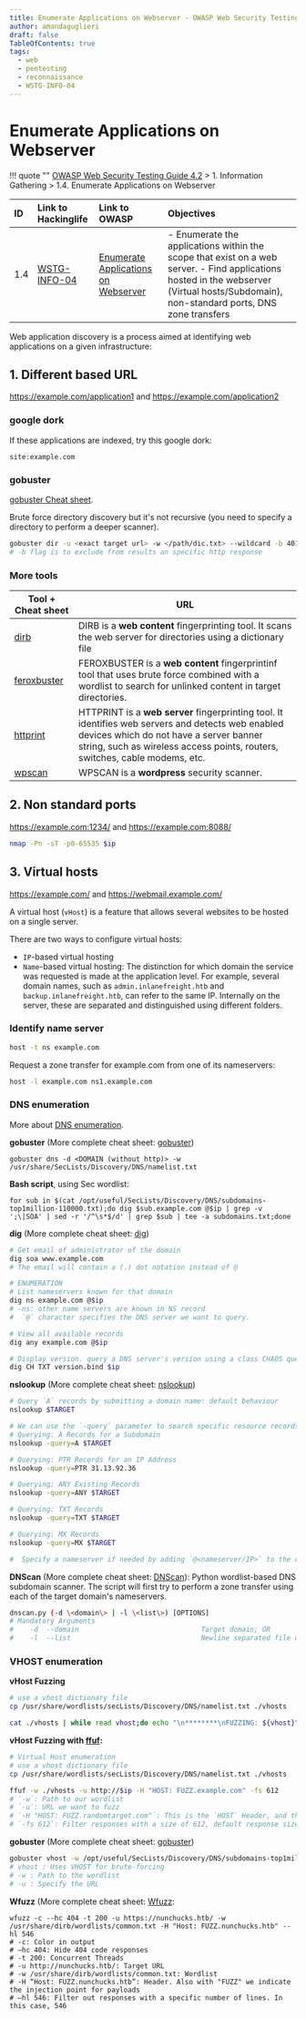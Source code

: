 ```yaml
---
title: Enumerate Applications on Webserver - OWASP Web Security Testing Guide
author: amandaguglieri
draft: false
TableOfContents: true
tags:
  - web
  - pentesting
  - reconnaissance
  - WSTG-INFO-04
---
```


# Enumerate Applications on Webserver

!!! quote ""
	[OWASP Web Security Testing Guide 4.2](index.md) > 1. Information Gathering > 1.4. Enumerate Applications on Webserver

|ID|Link to Hackinglife|Link to OWASP|Objectives|
|:---|:---|:---|:---|
|1.4|[WSTG-INFO-04](WSTG-INFO-04.md)|[Enumerate Applications on Webserver](https://owasp.org/www-project-web-security-testing-guide/latest/4-Web_Application_Security_Testing/01-Information_Gathering/04-Enumerate_Applications_on_Webserver)|- Enumerate the applications within the scope that exist on a web server.  - Find applications hosted in the webserver (Virtual hosts/Subdomain), non-standard ports, DNS zone transfers|

Web application discovery is a process aimed at identifying web applications on a given infrastructure:

## 1. Different based URL

https://example.com/application1  and https://example.com/application2

### google dork

If these applications are indexed, try this google dork:

```
site:example.com
```

### gobuster 

[gobuster Cheat sheet](../gobuster.md).

Brute force directory discovery but it's not recursive (you need to specify a directory to perform a deeper scanner). 

```bash
gobuster dir -u <exact target url> -w </path/dic.txt> --wildcard -b 401
# -b flag is to exclude from results an specific http response
```


### More tools

|  Tool + Cheat sheet | URL | 
| ------------------ | --- |
| [dirb](../dirb.md) | DIRB is a **web content** fingerprinting tool. It scans the web server for directories using a dictionary file | 
| [feroxbuster](../feroxbuster.md) | FEROXBUSTER is a **web content** fingerprintinf tool that uses brute force combined with a wordlist to search for unlinked content in target directories. |
| [httprint](../httprint.md) | HTTPRINT is a **web server** fingerprinting tool. It identifies web servers and detects web enabled devices which do not have a server banner string, such as wireless access points, routers, switches, cable modems, etc. | 
| [wpscan](../wpscan.md) | WPSCAN is a **wordpress** security scanner. | 



## 2. Non standard ports

https://example.com:1234/  and https://example.com:8088/

```bash
nmap -Pn -sT -p0-65535 $ip
```


## 3. Virtual hosts

https://example.com/  and https://webmail.example.com/

A virtual host (`vHost`) is a feature that allows several websites to be hosted on a single server. 

There are two ways to configure virtual hosts:

- `IP`-based virtual hosting
- `Name`-based virtual hosting: The distinction for which domain the service was requested is made at the application level. For example, several domain names, such as `admin.inlanefreight.htb` and `backup.inlanefreight.htb`, can refer to the same IP. Internally on the server, these are separated and distinguished using different folders. 


### Identify name server

```bash
host -t ns example.com
```

Request a zone transfer for example.com from one of its nameservers:

```bash
host -l example.com ns1.example.com
```



### DNS enumeration

More about [DNS enumeration](../53-dns.md).

**gobuster** (More complete cheat sheet: [gobuster](../gobuster.md))

```shell-session
gobuster dns -d <DOMAIN (without http)> -w /usr/share/SecLists/Discovery/DNS/namelist.txt
```


**Bash script**, using Sec wordlist:

```shell-session
for sub in $(cat /opt/useful/SecLists/Discovery/DNS/subdomains-top1million-110000.txt);do dig $sub.example.com @$ip | grep -v ';\|SOA' | sed -r '/^\s*$/d' | grep $sub | tee -a subdomains.txt;done
```


**dig** (More complete cheat sheet: [dig](../dig.md))

```bash
# Get email of administrator of the domain
dig soa www.example.com
# The email will contain a (.) dot notation instead of @

# ENUMERATION
# List nameservers known for that domain
dig ns example.com @$ip
# -ns: other name servers are known in NS record
#  `@` character specifies the DNS server we want to query.

# View all available records
dig any example.com @$ip

# Display version. query a DNS server's version using a class CHAOS query and type TXT. However, this entry must exist on the DNS server.
dig CH TXT version.bind $ip
```


**nslookup** (More complete cheat sheet: [nslookup](../nslookup.md))

```bash
# Query `A` records by submitting a domain name: default behaviour
nslookup $TARGET

# We can use the `-query` parameter to search specific resource records
# Querying: A Records for a Subdomain
nslookup -query=A $TARGET

# Querying: PTR Records for an IP Address
nslookup -query=PTR 31.13.92.36

# Querying: ANY Existing Records
nslookup -query=ANY $TARGET

# Querying: TXT Records
nslookup -query=TXT $TARGET

# Querying: MX Records
nslookup -query=MX $TARGET

#  Specify a nameserver if needed by adding `@<nameserver/IP>` to the command
```



**DNScan** (More complete cheat sheet: [DNScan](../dnscan.md)): Python wordlist-based DNS subdomain scanner. The script will first try to perform a zone transfer using each of the target domain's nameservers.

```bash
dnscan.py (-d \<domain\> | -l \<list\>) [OPTIONS]
# Mandatory Arguments
#    -d  --domain                              Target domain; OR
#    -l  --list                                Newline separated file of domains to scan
```


### VHOST enumeration


**vHost Fuzzing**

```bash
# use a vhost dictionary file
cp /usr/share/wordlists/secLists/Discovery/DNS/namelist.txt ./vhosts

cat ./vhosts | while read vhost;do echo "\n********\nFUZZING: ${vhost}\n********";curl -s -I http://$ip -H "HOST: ${vhost}.example.com" | grep "Content-Length: ";done
```

**vHost Fuzzing with [ffuf](../ffuf.md):**

```bash
# Virtual Host enumeration
# use a vhost dictionary file
cp /usr/share/wordlists/secLists/Discovery/DNS/namelist.txt ./vhosts

ffuf -w ./vhosts -u http://$ip -H "HOST: FUZZ.example.com" -fs 612
# `-w`: Path to our wordlist
# `-u`: URL we want to fuzz
# `-H "HOST: FUZZ.randomtarget.com"`: This is the `HOST` Header, and the word `FUZZ` will be used as the fuzzing point.
# `-fs 612`: Filter responses with a size of 612, default response size in this case.
```


**gobuster** (More complete cheat sheet: [gobuster](../gobuster.md))


```bash
gobuster vhost -w /opt/useful/SecLists/Discovery/DNS/subdomains-top1million-5000.txt -u <exact target url>
# vhost : Uses VHOST for brute-forcing
# -w : Path to the wordlist
# -u : Specify the URL
```

**Wfuzz** (More complete cheat sheet: [Wfuzz](../wfuzz.md):

```shell-session
wfuzz -c --hc 404 -t 200 -u https://nunchucks.htb/ -w /usr/share/dirb/wordlists/common.txt -H "Host: FUZZ.nunchucks.htb" --hl 546
# -c: Color in output
# –hc 404: Hide 404 code responses
# -t 200: Concurrent Threads
# -u http://nunchucks.htb/: Target URL
# -w /usr/share/dirb/wordlists/common.txt: Wordlist 
# -H “Host: FUZZ.nunchucks.htb”: Header. Also with "FUZZ" we indicate the injection point for payloads
# –hl 546: Filter out responses with a specific number of lines. In this case, 546
```
